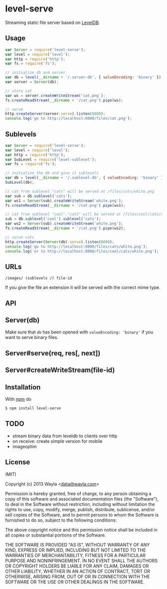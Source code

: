 
# level-serve

Streaming static file server based on
[LevelDB](https://github.com/rvagg/node-levelup).

## Usage

```js
var Server = require('level-serve');
var level = require('level');
var http = require('http');
var fs = require('fs');

// initialize db and server
var db = level(__dirname + '/.server-db', { valueEncoding: 'binary' });
var server = Server(db);

// store cat
var ws = server.createWriteStream('cat.png');
fs.createReadStream(__dirname + '/cat.png').pipe(ws);

// serve
http.createServer(server.serve).listen(8000);
console.log('go to http://localhost:8000/files/cat.png');
```

## Sublevels

```js
var Server = require('level-serve');
var level = require('level');
var http = require('http');
var SubLevel = require('level-sublevel');
var fs = require('fs');

// initialize the db and give it sublevels
var db = level(__dirname + '/.sublevel-db', { valueEncoding: 'binary' });
SubLevel(db);

// cat from sublevel "cats" will be served at /files/cats/white.png
var sub = db.sublevel('cats');
var ws1 = Server(sub).createWriteStream('white.png');
fs.createReadStream(__dirname + '/cat.png').pipe(ws1);

// cat from sublevel "cool"."cats" will be served at /files/cool/cats/white.png
sub = db.sublevel('cool').sublevel('cats');
var ws2 = Server(sub).createWriteStream('white.png');
fs.createReadStream(__dirname + '/cat.png').pipe(ws2);

// serve cats
http.createServer(Server(db).serve).listen(8000);
console.log('go to http://localhost:8000/files/cats/white.png');
console.log('or to http://localhost:8000/files/cool/cats/white.png');
```

## URLs

`/images/ (sublevels /) file-id `

If you give the file an extension it will be served with the correct mime type.

## API

## Server(db)

Make sure that `db` has been opened with `valueEncoding: 'binary'` if you want
to serve binary files.

## Server#serve(req, res[, next])

## Server#createWriteStream(file-id)

## Installation

With [npm](http://npmjs.org) do

```bash
$ npm install level-serve
```

## TODO

* stream binary data from leveldb to clients over http
* on receive: create simple version for mobile
* imageoptim

## License

(MIT)

Copyright (c) 2013 Wayla &lt;data@wayla.com&gt;

Permission is hereby granted, free of charge, to any person obtaining a copy of
this software and associated documentation files (the "Software"), to deal in
the Software without restriction, including without limitation the rights to
use, copy, modify, merge, publish, distribute, sublicense, and/or sell copies
of the Software, and to permit persons to whom the Software is furnished to do
so, subject to the following conditions:

The above copyright notice and this permission notice shall be included in all
copies or substantial portions of the Software.

THE SOFTWARE IS PROVIDED "AS IS", WITHOUT WARRANTY OF ANY KIND, EXPRESS OR
IMPLIED, INCLUDING BUT NOT LIMITED TO THE WARRANTIES OF MERCHANTABILITY,
FITNESS FOR A PARTICULAR PURPOSE AND NONINFRINGEMENT. IN NO EVENT SHALL THE
AUTHORS OR COPYRIGHT HOLDERS BE LIABLE FOR ANY CLAIM, DAMAGES OR OTHER
LIABILITY, WHETHER IN AN ACTION OF CONTRACT, TORT OR OTHERWISE, ARISING FROM,
OUT OF OR IN CONNECTION WITH THE SOFTWARE OR THE USE OR OTHER DEALINGS IN THE
SOFTWARE.
